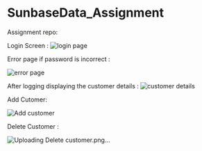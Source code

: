 # SunbaseData_Assignment
Assignment repo:

Login Screen :
![login page](https://github.com/HappyBoy08/SunbaseData_Assignment/assets/114865567/aa5ffa55-2cbf-4801-85b5-75bd778d1901)

Error page if password is incorrect :


![error page](https://github.com/HappyBoy08/SunbaseData_Assignment/assets/114865567/6210b50d-91d8-4bfb-8ab7-8c169fe67ca4)

After logging displaying the customer details :
![customer details](https://github.com/HappyBoy08/SunbaseData_Assignment/assets/114865567/8d2c705d-b905-4554-948f-f6c7d2249b27)

Add Cutomer:

![Add customer](https://github.com/HappyBoy08/SunbaseData_Assignment/assets/114865567/f708c561-53e4-4bca-8dc4-22e6aebf1cd8)

Delete Customer :

![Uploading Delete customer.png…]()

